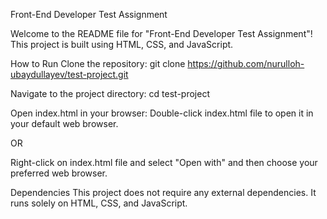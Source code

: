 Front-End Developer Test Assignment

Welcome to the README file for "Front-End Developer Test Assignment"! This project is built using HTML, CSS, and JavaScript.

How to Run
Clone the repository:
git clone https://github.com/nurulloh-ubaydullayev/test-project.git

Navigate to the project directory:
cd test-project

Open index.html in your browser:
Double-click index.html file to open it in your default web browser.

OR

Right-click on index.html file and select "Open with" and then choose your preferred web browser.

Dependencies
This project does not require any external dependencies. It runs solely on HTML, CSS, and JavaScript.
